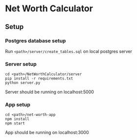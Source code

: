 # Net Worth Calculator

## Setup

### Postgres database setup
Run ```<path>/server/create_tables.sql``` on local postgres server

### Server setup
```
cd <path>/NetWorthCalculator/server
pip install -r requirements.txt
python server.py
```
Server should be running on localhost:5000

### App setup
```
cd <path>/net-worth-app
npm install
npm start
```
App should be running on localhost:3000